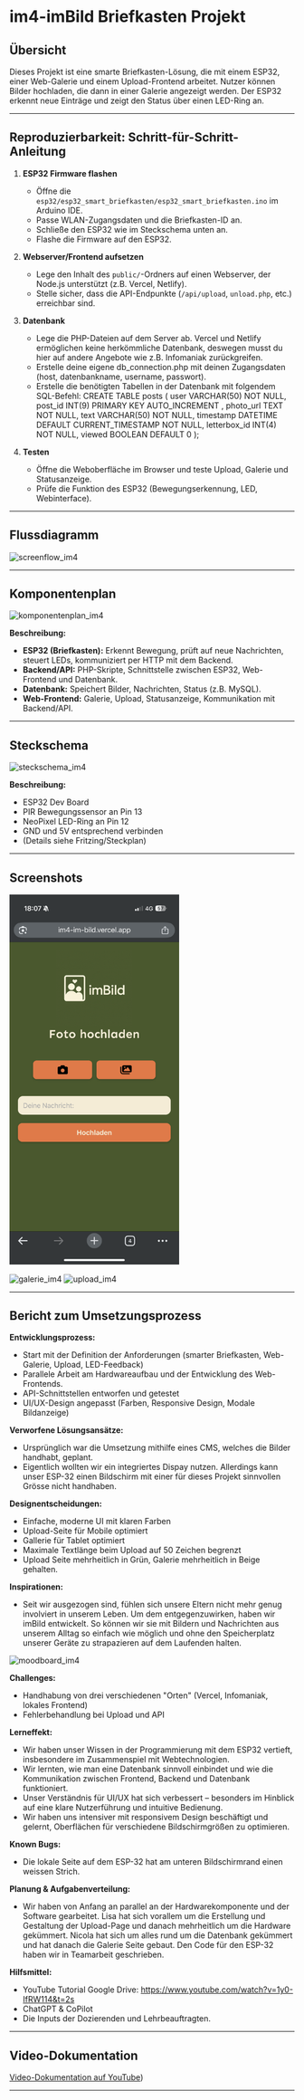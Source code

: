 # im4-imBild Briefkasten Projekt

## Übersicht

Dieses Projekt ist eine smarte Briefkasten-Lösung, die mit einem ESP32, einer Web-Galerie und einem Upload-Frontend arbeitet. Nutzer können Bilder hochladen, die dann in einer Galerie angezeigt werden. Der ESP32 erkennt neue Einträge und zeigt den Status über einen LED-Ring an.

---

## Reproduzierbarkeit: Schritt-für-Schritt-Anleitung

1. **ESP32 Firmware flashen**
   - Öffne die `esp32/esp32_smart_briefkasten/esp32_smart_briefkasten.ino` im Arduino IDE.
   - Passe WLAN-Zugangsdaten und die Briefkasten-ID an.
   - Schließe den ESP32 wie im Steckschema unten an.
   - Flashe die Firmware auf den ESP32.

2. **Webserver/Frontend aufsetzen**
   - Lege den Inhalt des `public/`-Ordners auf einen Webserver, der Node.js unterstützt (z.B. Vercel, Netlify).
   - Stelle sicher, dass die API-Endpunkte (`/api/upload`, `unload.php`, etc.) erreichbar sind.

4. **Datenbank**
   - Lege die PHP-Dateien auf dem Server ab. Vercel und Netlify ermöglichen keine herkömmliche Datenbank, deswegen musst du hier auf andere Angebote wie z.B. Infomaniak zurückgreifen.
   - Erstelle deine eigene db_connection.php mit deinen Zugangsdaten (host, datenbankname, username, passwort).
   - Erstelle die benötigten Tabellen in der Datenbank mit folgendem SQL-Befehl:
      CREATE TABLE posts (
          user VARCHAR(50) NOT NULL,
          post_id INT(9) PRIMARY KEY AUTO_INCREMENT ,
          photo_url TEXT NOT NULL, 
          text VARCHAR(50) NOT NULL,
          timestamp DATETIME DEFAULT CURRENT_TIMESTAMP NOT NULL,
          letterbox_id INT(4) NOT NULL,
          viewed BOOLEAN DEFAULT 0
      );

5. **Testen**
   - Öffne die Weboberfläche im Browser und teste Upload, Galerie und Statusanzeige.
   - Prüfe die Funktion des ESP32 (Bewegungserkennung, LED, Webinterface).

---

## Flussdiagramm

![screenflow_im4](https://github.com/user-attachments/assets/8e4a99ba-9e5b-4267-bde6-7ed919f11ae2)

---

## Komponentenplan

![komponentenplan_im4](https://github.com/user-attachments/assets/51ed046c-9cb8-4463-832a-3b53e027aa0a)

**Beschreibung:**
- **ESP32 (Briefkasten):** Erkennt Bewegung, prüft auf neue Nachrichten, steuert LEDs, kommuniziert per HTTP mit dem Backend.
- **Backend/API:** PHP-Skripte, Schnittstelle zwischen ESP32, Web-Frontend und Datenbank.
- **Datenbank:** Speichert Bilder, Nachrichten, Status (z.B. MySQL).
- **Web-Frontend:** Galerie, Upload, Statusanzeige, Kommunikation mit Backend/API.

---

## Steckschema

![steckschema_im4](https://github.com/user-attachments/assets/b62cc28c-9131-4254-b794-cc095b4d63ff)

**Beschreibung:**
- ESP32 Dev Board
- PIR Bewegungssensor an Pin 13
- NeoPixel LED-Ring an Pin 12
- GND und 5V entsprechend verbinden
- (Details siehe Fritzing/Steckplan)

---

## Screenshots

<img src="/dokumentation/upload_im4.PNG" width="300">

![galerie_im4]()
![upload_im4](https://github.com/user-attachments/assets/5f2cde05-bcaa-401f-a14d-7241b461ccd6)


---

## Bericht zum Umsetzungsprozess

**Entwicklungsprozess:**
- Start mit der Definition der Anforderungen (smarter Briefkasten, Web-Galerie, Upload, LED-Feedback)
- Parallele Arbeit am Hardwareaufbau und der Entwicklung des Web-Frontends.
- API-Schnittstellen entworfen und getestet
- UI/UX-Design angepasst (Farben, Responsive Design, Modale Bildanzeige)

**Verworfene Lösungsansätze:**
- Ursprünglich war die Umsetzung mithilfe eines CMS, welches die Bilder handhabt, geplant.
- Eigentlich wollten wir ein integriertes Dispay nutzen. Allerdings kann unser ESP-32 einen Bildschirm mit einer für dieses Projekt sinnvollen Grösse nicht handhaben. 

**Designentscheidungen:**
- Einfache, moderne UI mit klaren Farben
- Upload-Seite für Mobile optimiert
- Gallerie für Tablet optimiert
- Maximale Textlänge beim Upload auf 50 Zeichen begrenzt
- Upload Seite mehrheitlich in Grün, Galerie mehrheitlich in Beige gehalten.

**Inspirationen:**
- Seit wir ausgezogen sind, fühlen sich unsere Eltern nicht mehr genug involviert in unserem Leben. Um dem entgegenzuwirken, haben wir imBild entwickelt. So können wir sie mit Bildern und Nachrichten aus unserem Alltag so einfach wie möglich und ohne den Speicherplatz unserer Geräte zu strapazieren auf dem Laufenden halten.

![moodboard_im4](https://github.com/user-attachments/assets/ddf71404-60e6-40c0-87c8-5a92c8ba800c)

**Challenges:**
- Handhabung von drei verschiedenen "Orten" (Vercel, Infomaniak, lokales Frontend)
- Fehlerbehandlung bei Upload und API

**Lerneffekt:**

- Wir haben unser Wissen in der Programmierung mit dem ESP32 vertieft, insbesondere im Zusammenspiel mit Webtechnologien.
- Wir lernten, wie man eine Datenbank sinnvoll einbindet und wie die Kommunikation zwischen Frontend, Backend und Datenbank funktioniert.
- Unser Verständnis für UI/UX hat sich verbessert – besonders im Hinblick auf eine klare Nutzerführung und intuitive Bedienung.
- Wir haben uns intensiver mit responsivem Design beschäftigt und gelernt, Oberflächen für verschiedene Bildschirmgrößen zu optimieren.


**Known Bugs:**
- Die lokale Seite auf dem ESP-32 hat am unteren Bildschirmrand einen weissen Strich.

**Planung & Aufgabenverteilung:**
- Wir haben von Anfang an parallel an der Hardwarekomponente und der Software gearbeitet. Lisa hat sich vorallem um die Erstellung und Gestaltung der Upload-Page und danach mehrheitlich um die Hardware gekümmert. Nicola hat sich um alles rund um die Datenbank gekümmert und hat danach die Galerie Seite gebaut. Den Code für den ESP-32 haben wir in Teamarbeit geschrieben. 

**Hilfsmittel:**
- YouTube Tutorial Google Drive: https://www.youtube.com/watch?v=1y0-IfRW114&t=2s
- ChatGPT & CoPilot
- Die Inputs der Dozierenden und Lehrbeauftragten.

---

## Video-Dokumentation

[Video-Dokumentation auf YouTube](https://youtube.com/shorts/TZul8rfSHqQ))

---
